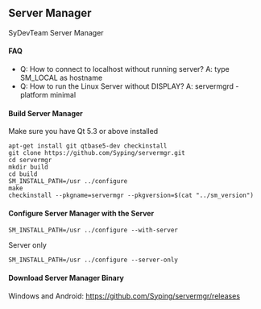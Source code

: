## Server Manager
SyDevTeam Server Manager

#### FAQ
 - Q: How to connect to localhost without running server? A: type SM_LOCAL as hostname
 - Q: How to run the Linux Server without DISPLAY? A: servermgrd -platform minimal

#### Build Server Manager

Make sure you have Qt 5.3 or above installed

	apt-get install git qtbase5-dev checkinstall
	git clone https://github.com/Syping/servermgr.git
	cd servermgr
	mkdir build
	cd build
	SM_INSTALL_PATH=/usr ../configure
	make
	checkinstall --pkgname=servermgr --pkgversion=$(cat "../sm_version")
	
#### Configure Server Manager with the Server

    SM_INSTALL_PATH=/usr ../configure --with-server

Server only

    SM_INSTALL_PATH=/usr ../configure --server-only
	
#### Download Server Manager Binary

Windows and Android: https://github.com/Syping/servermgr/releases
